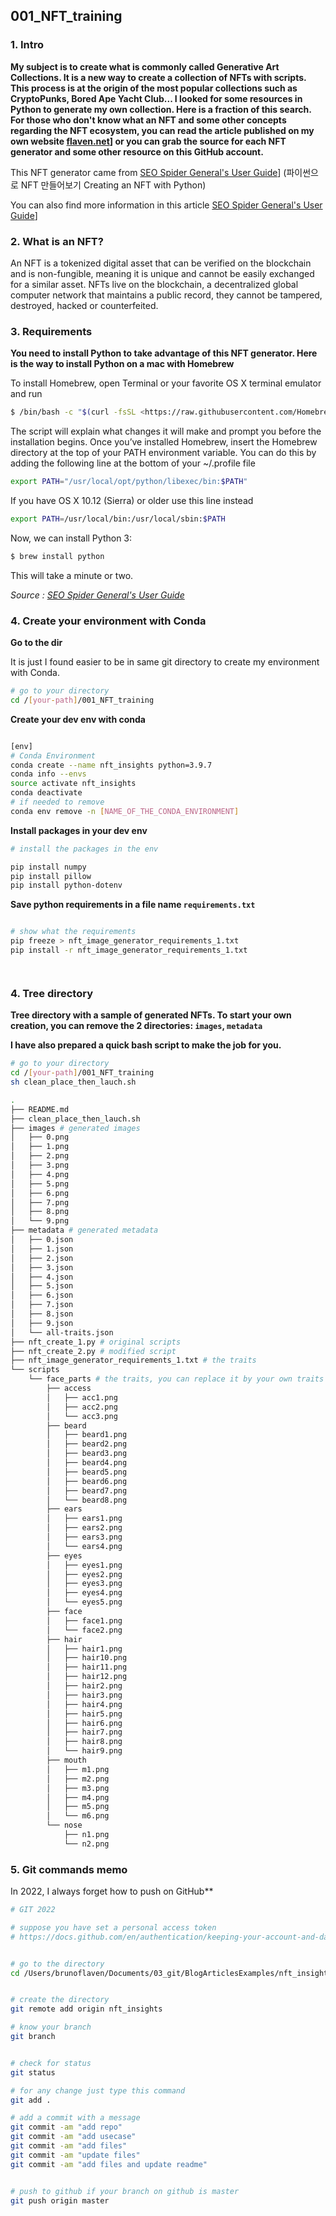 ## 001_NFT_training

### 1. Intro

**My subject is to create what is commonly called Generative Art Collections. It is a new way to create a collection of NFTs with scripts. This process is at the origin of the most popular collections such as CryptoPunks, Bored Ape Yacht Club... I looked for some resources in Python to generate my own collection. Here is a fraction of this search. For those who don't know what an NFT and some other concepts regarding the NFT ecosystem, you can read the article published on my own website [flaven.net](https://flaven.fr/)] or you can grab the source for each NFT generator and some other resource on this GitHub account.**


This NFT generator came from [SEO Spider General's User Guide](https://github.com/sonmh79/NFT_training/blob/master/nft_create.py)] (파이썬으로 NFT 만들어보기 Creating an NFT with Python)

You can also find more information in this article [SEO Spider General's User Guide](https://betterprogramming.pub/create-your-own-nft-collection-with-python-82af40abf99f)]



### 2. What is an NFT?
An NFT is a tokenized digital asset that can be verified on the blockchain and is non-fungible, meaning it is unique and cannot be easily exchanged for a similar asset. NFTs live on the blockchain, a decentralized global computer network that maintains a public record, they cannot be tampered, destroyed, hacked or counterfeited.


### 3. Requirements
**You need to install Python to take advantage of this NFT generator. Here is the way to install Python on a mac with Homebrew**

To install Homebrew, open Terminal or your favorite OS X terminal emulator and run

```bash
$ /bin/bash -c "$(curl -fsSL <https://raw.githubusercontent.com/Homebrew/install/master/install.sh>)"
```


The script will explain what changes it will make and prompt you before the installation begins. Once you’ve installed Homebrew, insert the Homebrew directory at the top of your PATH environment variable. You can do this by adding the following line at the bottom of your ~/.profile file

```bash
export PATH="/usr/local/opt/python/libexec/bin:$PATH"
```

If you have OS X 10.12 (Sierra) or older use this line instead

```bash
export PATH=/usr/local/bin:/usr/local/sbin:$PATH
```

Now, we can install Python 3:

```bash
$ brew install python
```

This will take a minute or two.

*Source : [SEO Spider General's User Guide](https://docs.python-guide.org/starting/install3/osx/)*

### 4. Create your environment with Conda

**Go to the dir**

It is just I found easier to be in same git directory to create my environment with Conda.

```bash
# go to your directory
cd /[your-path]/001_NFT_training
```

**Create your dev env with conda**

```bash

[env]
# Conda Environment
conda create --name nft_insights python=3.9.7
conda info --envs
source activate nft_insights
conda deactivate
# if needed to remove
conda env remove -n [NAME_OF_THE_CONDA_ENVIRONMENT]

```


**Install packages in your dev env**

```bash
# install the packages in the env

pip install numpy
pip install pillow
pip install python-dotenv
```

**Save python requirements in a file name `requirements.txt`**

```bash

# show what the requirements
pip freeze > nft_image_generator_requirements_1.txt
pip install -r nft_image_generator_requirements_1.txt




```


### 4. Tree directory

**Tree directory with a sample of generated NFTs. To start your own creation, you can remove the 2 directories: `images`, `metadata`**


**I have also prepared a quick bash script to make the job for you.**
```bash
# go to your directory
cd /[your-path]/001_NFT_training
sh clean_place_then_lauch.sh

```


```bash
.
├── README.md
├── clean_place_then_lauch.sh
├── images # generated images
│   ├── 0.png
│   ├── 1.png
│   ├── 2.png
│   ├── 3.png
│   ├── 4.png
│   ├── 5.png
│   ├── 6.png
│   ├── 7.png
│   ├── 8.png
│   └── 9.png
├── metadata # generated metadata
│   ├── 0.json
│   ├── 1.json
│   ├── 2.json
│   ├── 3.json
│   ├── 4.json
│   ├── 5.json
│   ├── 6.json
│   ├── 7.json
│   ├── 8.json
│   ├── 9.json
│   └── all-traits.json
├── nft_create_1.py # original scripts
├── nft_create_2.py # modified script 
├── nft_image_generator_requirements_1.txt # the traits
└── scripts
    └── face_parts # the traits, you can replace it by your own traits
        ├── access
        │   ├── acc1.png
        │   ├── acc2.png
        │   └── acc3.png
        ├── beard
        │   ├── beard1.png
        │   ├── beard2.png
        │   ├── beard3.png
        │   ├── beard4.png
        │   ├── beard5.png
        │   ├── beard6.png
        │   ├── beard7.png
        │   └── beard8.png
        ├── ears
        │   ├── ears1.png
        │   ├── ears2.png
        │   ├── ears3.png
        │   └── ears4.png
        ├── eyes
        │   ├── eyes1.png
        │   ├── eyes2.png
        │   ├── eyes3.png
        │   ├── eyes4.png
        │   └── eyes5.png
        ├── face
        │   ├── face1.png
        │   └── face2.png
        ├── hair
        │   ├── hair1.png
        │   ├── hair10.png
        │   ├── hair11.png
        │   ├── hair12.png
        │   ├── hair2.png
        │   ├── hair3.png
        │   ├── hair4.png
        │   ├── hair5.png
        │   ├── hair6.png
        │   ├── hair7.png
        │   ├── hair8.png
        │   └── hair9.png
        ├── mouth
        │   ├── m1.png
        │   ├── m2.png
        │   ├── m3.png
        │   ├── m4.png
        │   ├── m5.png
        │   └── m6.png
        └── nose
            ├── n1.png
            └── n2.png
```

### 5. Git commands memo 
In 2022, I always forget how to push on GitHub**

```bash
# GIT 2022

# suppose you have set a personal access token
# https://docs.github.com/en/authentication/keeping-your-account-and-data-secure/creating-a-personal-access-token


# go to the directory
cd /Users/brunoflaven/Documents/03_git/BlogArticlesExamples/nft_insights


# create the directory
git remote add origin nft_insights

# know your branch
git branch


# check for status
git status

# for any change just type this command
git add .

# add a commit with a message
git commit -am "add repo"
git commit -am "add usecase"
git commit -am "add files"
git commit -am "update files"
git commit -am "add files and update readme"


# push to github if your branch on github is master
git push origin master

```


<!-- 
## VIDEOS

[Python, Screaming Frog, SEO, Automate, POC Part 1 Manipulating Data with Streamlit & SQLite with the help of SQLAlchemy](https://www.youtube.com/watch?v=6R0HYHIVVUQ)
[![Python, Screaming Frog, SEO, Automate, POC Part 1 Manipulating Data with Streamlit & SQLite with the help of SQLAlchemy](howto_python_automate_screaming_frog_using_sql_lite_streamlit_good_001.png)](https://www.youtube.com/watch?v=6R0HYHIVVUQ)

[Python, Screaming Frog, SEO, Automate, POC Part 2 Creating Database in SQLite with Streamlit and SQLAlchemy](https://www.youtube.com/watch?v=i_WrW5-i2wY)
[![Python, Screaming Frog, SEO, Automate, POC Part 2 Creating Database in SQLite with Streamlit and SQLAlchemy](howto_python_automate_screaming_frog_using_sql_lite_streamlit_002.png)](https://www.youtube.com/watch?v=i_WrW5-i2wY)

[Python, Screaming Frog, SEO, Automate, POC Part 3 Creating Database in SQLite with Streamlit and SQLAlchemy](https://www.youtube.com/watch?v=PMC36ZGDWQ8)
[![Python, Screaming Frog, SEO, Automate, POC Part 3 Creating Database in SQLite with Streamlit and SQLAlchemy](howto_python_automate_screaming_frog_using_the_streamlit_003.png)](https://www.youtube.com/watch?v=PMC36ZGDWQ8)
 -->
